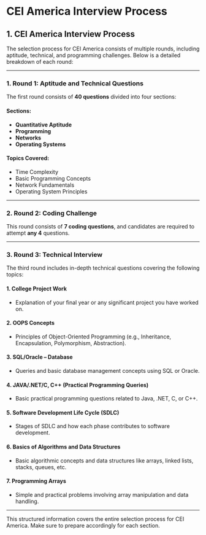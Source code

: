 # CEI America Interview Process

## 1. CEI America Interview Process
The selection process for CEI America consists of multiple rounds, including aptitude, technical, and programming challenges. Below is a detailed breakdown of each round:

---

### 1. Round 1: Aptitude and Technical Questions

The first round consists of **40 questions** divided into four sections:

#### Sections:
- **Quantitative Aptitude**
- **Programming**
- **Networks**
- **Operating Systems**

#### Topics Covered:
- Time Complexity
- Basic Programming Concepts
- Network Fundamentals
- Operating System Principles

---

### 2. Round 2: Coding Challenge

This round consists of **7 coding questions**, and candidates are required to attempt **any 4** questions.

---

### 3. Round 3: Technical Interview

The third round includes in-depth technical questions covering the following topics:

#### 1. College Project Work
- Explanation of your final year or any significant project you have worked on.

#### 2. OOPS Concepts
- Principles of Object-Oriented Programming (e.g., Inheritance, Encapsulation, Polymorphism, Abstraction).

#### 3. SQL/Oracle – Database
- Queries and basic database management concepts using SQL or Oracle.

#### 4. JAVA/.NET/C, C++ (Practical Programming Queries)
- Basic practical programming questions related to Java, .NET, C, or C++.

#### 5. Software Development Life Cycle (SDLC)
- Stages of SDLC and how each phase contributes to software development.

#### 6. Basics of Algorithms and Data Structures
- Basic algorithmic concepts and data structures like arrays, linked lists, stacks, queues, etc.

#### 7. Programming Arrays
- Simple and practical problems involving array manipulation and data handling.

---

This structured information covers the entire selection process for CEI America. Make sure to prepare accordingly for each section.
